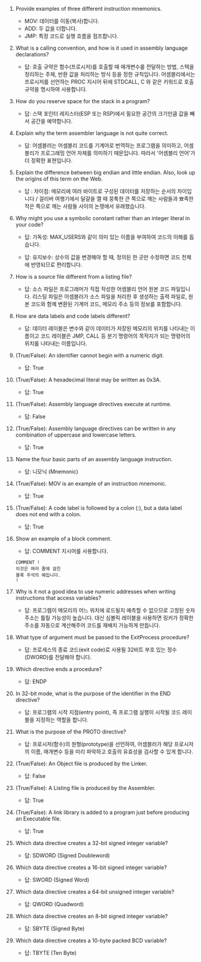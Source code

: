1. Provide examples of three different instruction mnemonics.
	- MOV: 데이터를 이동(복사)합니다.
	- ADD: 두 값을 더합니다.
	- JMP: 특정 코드로 실행 흐름을 점프합니다.

2. What is a calling convention, and how is it used in assembly language declarations?
	- 답: 호출 규약은 함수(프로시저)를 호출할 때 매개변수를 전달하는 방법, 스택을 정리하는 주체, 반환 값을 처리하는 방식 등을 정한 규칙입니다. 어셈블리에서는 프로시저를 선언하는 PROC 지시어 뒤에 STDCALL, C 와 같은 키워드로 호출 규약을 명시하여 사용합니다.

3. How do you reserve space for the stack in a program?
	- 답: 스택 포인터 레지스터(ESP 또는 RSP)에서 필요한 공간의 크기만큼 값을 빼서 공간을 예약합니다.

4. Explain why the term assembler language is not quite correct.
	- 답: 어셈블러는 어셈블리 코드를 기계어로 번역하는 프로그램을 의미하고, 어셈블리가 프로그래밍 언어 자체를 의미하기 때문입니다. 따라서 '어셈블리 언어'가 더 정확한 표현입니다.

5. Explain the difference between big endian and little endian. Also, look up the origins of this term on the Web.
	- 답	: 차이점: 메모리에 여러 바이트로 구성된 데이터를 저장하는 순서의 차이입니다 / 걸리버 여행기에서 달걀을 깰 때 뭉툭한 큰 쪽으로 깨는 사람들과 뾰족한 작은 쪽으로 깨는 사람들 사이의 논쟁에서 유래했습니다.

6. Why might you use a symbolic constant rather than an integer literal in your code?
	- 답: 가독성: MAX_USERS와 같이 의미 있는 이름을 부여하여 코드의 이해를 돕습니다.

	- 답: 유지보수: 상수의 값을 변경해야 할 때, 정의된 한 곳만 수정하면 코드 전체에 반영되므로 편리합니다.

7. How is a source file different from a listing file?
	- 답: 소스 파일은 프로그래머가 직접 작성한 어셈블리 언어 원본 코드 파일입니다. 리스팅 파일은 어셈블러가 소스 파일을 처리한 후 생성하는 출력 파일로, 원본 코드와 함께 변환된 기계어 코드, 메모리 주소 등의 정보를 포함합니다.

8. How are data labels and code labels different?
	- 답: 데이터 레이블은 변수와 같이 데이터가 저장된 메모리의 위치를 나타내는 이름이고 코드 레이블은 JMP, CALL 등 분기 명령어의 목적지가 되는 명령어의 위치를 나타내는 이름입니다.

9. (True/False): An identifier cannot begin with a numeric digit.
	- 답: True

10. (True/False): A hexadecimal literal may be written as 0x3A.
	- 답: True

11. (True/False): Assembly language directives execute at runtime.
	- 답: False

12. (True/False): Assembly language directives can be written in any combination of uppercase and lowercase letters.
	- 답: True

13. Name the four basic parts of an assembly language instruction.
	- 답: 니모닉 (Mnemonic)

14. (True/False): MOV is an example of an instruction mnemonic.
	- 답: True

15. (True/False): A code label is followed by a colon (:), but a data label does not end with a colon.
	- 답: True

16. Show an example of a block comment.
	- 답: COMMENT 지시어를 사용합니다.

    ~~~
	COMMENT !
	이것은 여러 줄에 걸친
	블록 주석의 예입니다.
	!
	~~~

17. Why is it not a good idea to use numeric addresses when writing instructions that access variables?
	- 답: 프로그램이 메모리의 어느 위치에 로드될지 예측할 수 없으므로 고정된 숫자 주소는 틀릴 가능성이 높습니다. 대신 심볼릭 레이블을 사용하면 링커가 정확한 주소를 자동으로 계산해주어 코드를 재배치 가능하게 만듭니다.

18. What type of argument must be passed to the ExitProcess procedure?
	- 답: 프로세스의 종료 코드(exit code)로 사용될 32비트 부호 있는 정수(DWORD)를 전달해야 합니다.

19. Which directive ends a procedure?
	- 답: ENDP

20. In 32-bit mode, what is the purpose of the identifier in the END directive?
	- 답: 프로그램의 시작 지점(entry point), 즉 프로그램 실행이 시작될 코드 레이블을 지정하는 역할을 합니다.

21. What is the purpose of the PROTO directive?
	- 답: 프로시저(함수)의 원형(prototype)을 선언하여, 어셈블러가 해당 프로시저의 이름, 매개변수 등을 미리 파악하고 호출의 유효성을 검사할 수 있게 합니다.

22. (True/False): An Object file is produced by the Linker.
	- 답: False

23. (True/False): A Listing file is produced by the Assembler.
	- 답: True

24. (True/False): A link library is added to a program just before producing an Executable file.
	- 답: True

25. Which data directive creates a 32-bit signed integer variable?
	- 답: SDWORD (Signed Doubleword)

26. Which data directive creates a 16-bit signed integer variable?
	- 답: SWORD (Signed Word)

27. Which data directive creates a 64-bit unsigned integer variable?
	- 답: QWORD (Quadword)

28. Which data directive creates an 8-bit signed integer variable?
	- 답: SBYTE (Signed Byte)

29. Which data directive creates a 10-byte packed BCD variable?
	- 답: TBYTE (Ten Byte)
